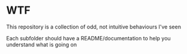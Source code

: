 # WTF
This repository is a collection of odd, not intuitive behaviours I've seen

Each subfolder should have a README/documentation to help you understand what is going on
